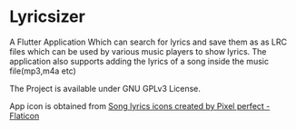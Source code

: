 # Lyricsizer

A  Flutter  Application Which can search for lyrics and save them as as LRC files which can be used by various music players to show lyrics.
The application also supports adding the lyrics of a song inside the music file(mp3,m4a etc)

The Project is available under GNU GPLv3 License.



App icon is obtained from
<a href="https://www.flaticon.com/free-icons/song-lyrics" title="song lyrics icons">Song lyrics icons created by Pixel perfect - Flaticon</a>
